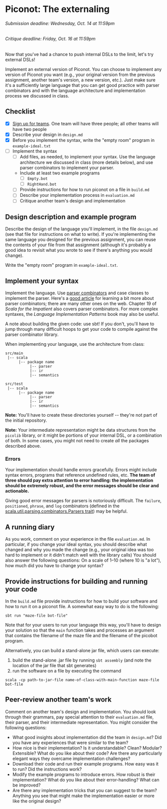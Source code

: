 [Teams]: https://github.com/hmc-cs111-fall2015/piconot-external/wiki/Team-sign-ups
[API]: http://www.cs.hmc.edu/courses/2015/fall/cs111/picolib/index.html#package
[ParserCombinatorResource]: http://bitwalker.org/scala/programming/tutorial/2013/08/10/learn-by-example-scala-parser-combinators/
[ParserCombinatorAPI]: http://www.scala-lang.org/files/archive/api/2.11.7/scala-parser-combinators/#scala.util.parsing.combinator.package

# Piconot: The externaling
###### _Submission deadline: Wednesday, Oct. 14 at 11:59pm_
###### _Critique deadline: Friday, Oct. 16 at 11:59pm_

Now that you've had a chance to push internal DSLs to the limit, let's try
external DSLs!

Implement an external version of Piconot. You can choose to implement any
version of Piconot you want (e.g., your original version from the previous
assignment, another team's version, a new version, etc.). Just make sure it's a
sufficiently large language that you can get good practice with parser
combinators and with the language architecture and implementation process we
discussed in class.

## Checklist
 - [X] [Sign up for teams][Teams]. One team will have three people; all other 
    teams will have two people
 - [X] Describe your design in `design.md` 
 - [X] Before you implement the syntax, write the "empty room" program in
     `example-ideal.txt`
- [ ] Implement the syntax
     - [ ] Add files, as needed, to implement your syntax. Use the language
     architecture we discussed in class (more details below), and use parser
     combinators to implement your parser.
     - Include at least two example programs
        - [ ] `Empty.bot`
        - [ ] `RightHand.bot`
     - [ ] Provide instructions for how to run piconot on a file in `build.md`
     - [ ] Describe your implementation process in `evaluation.md`
  - [ ] Critique another team's design and implementation

## Design description and example program

Describe the design of the language you'll implement, in the file `design.md`
(see that file for instructions on what to write). If you're implementing the
same language you designed for the previous assignment, you can reuse the
contents of your file from that assignment (although it's probably a good idea
to revisit what you wrote to see if there's anything you would change).

Write the "empty room" program in `example-ideal.txt`.

## Implement your syntax

Implement the language. Use [parser combinators][ParserCombinatorAPI] and case
classes to implement the parser. Here's a [good article][ParserCombinatorResource] 
for learning a bit more about parser
combinators; there are many other ones on the web. Chapter 19 of _Scala for the
Impatient_ also covers parser combinators. For more complex syntaxes, the
_Language Implementation Patterns_ book may also be useful.

A note about building the given code: use sbt! If you don't, you'll have to jump
through many difficult hoops to get your code to compile against the parser
combinator library.

When implementing your language, use the architecture from class:

```
src/main 
 |-- scala
      |-- package name
           |-- parser
           |-- ir
           |-- semantics

src/test 
 |-- scala
      |-- package name
           |-- parser
           |-- ir
           |-- semantics
```
**Note:** You'll have to create these directories yourself -- they're not part
of the initial repository.

**Note:** Your intermediate representation might be data structures from the
`picolib` library, or it might be portions of your internal DSL, or a
combination of both. In some cases, you might not need to create _all_ the 
packages described above.

### Errors

Your implementation should handle errors gracefully. Errors might include syntax
errors, programs that reference undefined rules, etc. **The team of three should
pay extra attention to error handling: the implementation should be extremely
robust, and the error messages should be clear and actionable.**

Giving good error messages for parsers is notoriously difficult. The `failure`, 
`positioned`, `phrase`, and `log` combinators (defined in the 
[scala.util.parsing.combinators.Parsers trait](http://www.scala-lang.org/files/archive/api/2.11.7/scala-parser-combinators/#scala.util.parsing.combinator.Parsers)) 
may be helpful.

## A running diary

As you work, comment on your experience in the file `evaluation.md`. In
particular, if you change your ideal syntax, you should describe what
changed and why you made the change (e.g., your original idea was too hard to
implement or it didn't match well with the library calls) You should also answer
the following questions: On a scale of 1–10 (where 10 is "a lot"), how much did
you have to change your syntax? 

## Provide instructions for building and running your code

In the `build.md` file provide instructions for how to build your software and
how to run it on a piconot file. A somewhat easy way to do is the following:
```
sbt run "maze-file bot-file"
```
Note that for your users to run your language this way, you'll have to design
your solution so that the `main` function takes and processes an argument that
contains the filename of the maze file and the filename of the picobot program.

Alternatively, you can build a stand-alone jar file, which users can execute:
  1. build the stand-alone .jar file by running `sbt assembly` 
  (and note the location of the jar file that sbt generates)
  2. run the software on a file by executing the command 
```
scala -cp path-to-jar-file name-of-class-with-main-function maze-file bot-file
```

## Peer-review another team's work

Comment on another team's design and implementation. You should look through
their grammars, pay special attention to their `evaluation.md` file, their
parser, and their intermediate representation. You might consider the following
questions:

  - What good insights about implementation did the team in `design.md`? Did
  you have any experiences that were similar to the team?
  - How nice is their implementation? Is it understandable? Clean? Modular?
  Extensible? What do you like about their code? Are there any particularly
  elegant ways they overcame implementation challenges?
  - Download their code and run their example programs. How easy was it to run? 
  Did the instructions work?
  - Modify the example programs to introduce errors. How robust is their
  implementation? What do you like about their error-handling? What can be improved?
  - Are there any implementation tricks that you can suggest to the team?
  Anything you see that might make the implementation easier or more like the
  original design?
